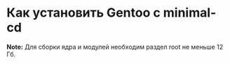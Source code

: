 # Как установить Gentoo с minimal-cd

**Note:** 
Для сборки ядра и модулей необходим раздел root не меньше 12 Гб.

